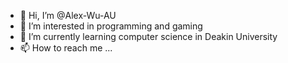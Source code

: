 - 👋 Hi, I’m @Alex-Wu-AU
- 👀 I’m interested in programming and gaming
- 🌱 I’m currently learning computer science in Deakin University
- 📫 How to reach me ...

<!---
Alex-Wu-AU/Alex-Wu-AU is a ✨ special ✨ repository because its `README.md` (this file) appears on your GitHub profile.
You can click the Preview link to take a look at your changes.
--->
